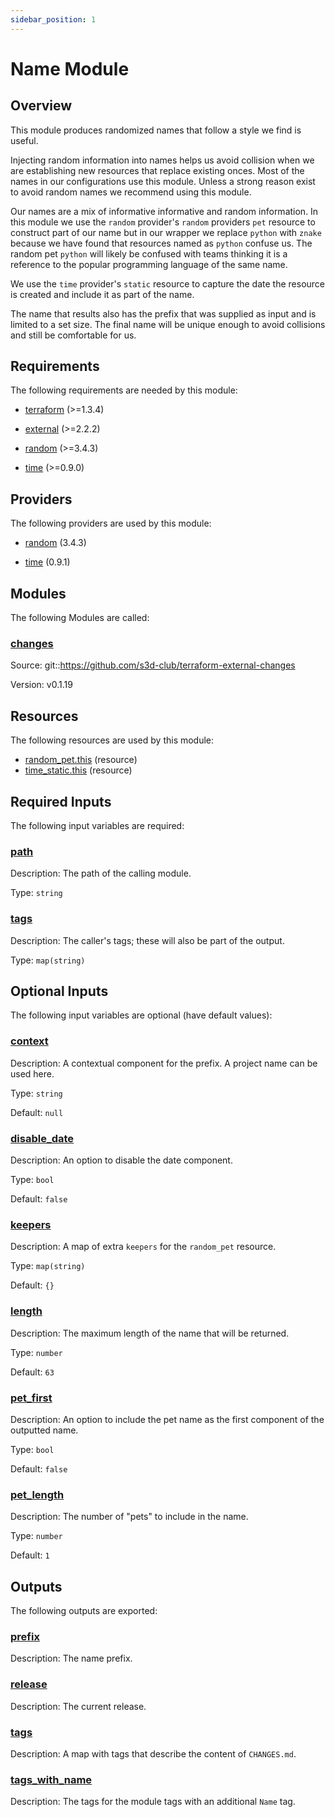 ```yaml
---
sidebar_position: 1
---
```


# Name Module

## Overview
This module produces randomized names that follow a style we find is useful.

Injecting random information into names helps us avoid collision when we are
establishing new resources that replace existing onces. Most of the names in our
configurations use this module. Unless a strong reason exist to avoid random
names we recommend using this module.

Our names are a mix of informative informative and random information. In this
module we use the `random` provider's `random` providers `pet` resource to
construct part of our name but in our wrapper we replace `python` with `znake`
because we have found that resources named as `python` confuse us. The random
pet `python` will likely be confused with teams thinking it is a reference to
the popular programming language of the same name.

We use the `time` provider's `static` resource to capture the date the resource
is created and include it as part of the name.

The name that results also has the prefix that was supplied as input and is
limited to a set size. The final name will be unique enough to avoid collisions
and still be comfortable for us.

[chge]: ./CHANGES.md
[code]: ./CODE-OF-CONDUCT.md
[cont]: ./CONTRIBUTING.md
[lice]: ./LICENSE.md

## Requirements

The following requirements are needed by this module:

- <a name="requirement_terraform"></a> [terraform](#requirement\_terraform) (>=1.3.4)

- <a name="requirement_external"></a> [external](#requirement\_external) (>=2.2.2)

- <a name="requirement_random"></a> [random](#requirement\_random) (>=3.4.3)

- <a name="requirement_time"></a> [time](#requirement\_time) (>=0.9.0)

## Providers

The following providers are used by this module:

- <a name="provider_random"></a> [random](#provider\_random) (3.4.3)

- <a name="provider_time"></a> [time](#provider\_time) (0.9.1)

## Modules

The following Modules are called:

### <a name="module_changes"></a> [changes](#module\_changes)

Source: git::https://github.com/s3d-club/terraform-external-changes

Version: v0.1.19

## Resources

The following resources are used by this module:

- [random_pet.this](https://registry.terraform.io/providers/hashicorp/random/latest/docs/resources/pet) (resource)
- [time_static.this](https://registry.terraform.io/providers/hashicorp/time/latest/docs/resources/static) (resource)

## Required Inputs

The following input variables are required:

### <a name="input_path"></a> [path](#input\_path)

Description: The path of the calling module.

Type: `string`

### <a name="input_tags"></a> [tags](#input\_tags)

Description: The caller's tags; these will also be part of the output.

Type: `map(string)`

## Optional Inputs

The following input variables are optional (have default values):

### <a name="input_context"></a> [context](#input\_context)

Description: A contextual component for the prefix. A project name can be used here.

Type: `string`

Default: `null`

### <a name="input_disable_date"></a> [disable\_date](#input\_disable\_date)

Description: An option to disable the date component.

Type: `bool`

Default: `false`

### <a name="input_keepers"></a> [keepers](#input\_keepers)

Description: A map of extra `keepers` for the `random_pet` resource.

Type: `map(string)`

Default: `{}`

### <a name="input_length"></a> [length](#input\_length)

Description: The maximum length of the name that will be returned.

Type: `number`

Default: `63`

### <a name="input_pet_first"></a> [pet\_first](#input\_pet\_first)

Description: An option to include the pet name as the first component of the outputted name.

Type: `bool`

Default: `false`

### <a name="input_pet_length"></a> [pet\_length](#input\_pet\_length)

Description: The number of "pets" to include in the name.

Type: `number`

Default: `1`

## Outputs

The following outputs are exported:

### <a name="output_prefix"></a> [prefix](#output\_prefix)

Description: The name prefix.

### <a name="output_release"></a> [release](#output\_release)

Description: The current release.

### <a name="output_tags"></a> [tags](#output\_tags)

Description: A map with tags that describe the content of `CHANGES.md`.

### <a name="output_tags_with_name"></a> [tags\_with\_name](#output\_tags\_with\_name)

Description: The tags for the module tags with an additional `Name` tag.
